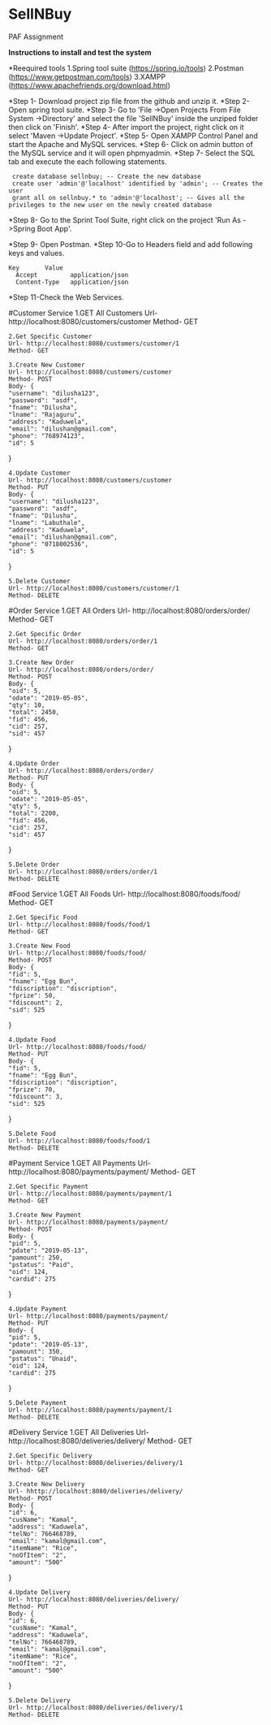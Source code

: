 # SellNBuy
PAF Assignment

******Instructions to install and test the system******

*Reequired tools
	1.Spring tool suite (https://spring.io/tools)
	2.Postman (https://www.getpostman.com/tools)
	3.XAMPP (https://www.apachefriends.org/download.html)

*Step 1-  Download project zip file from the github and unzip it.
*Step 2-  Open spring tool suite.
*Step 3-  Go to 'File ->Open Projects From File System ->Directory' and select the file 'SellNBuy' inside the unziped folder then click on 'Finish'.
*Step 4-  After import the project, right click on it select 'Maven ->Update Project'.
*Step 5-  Open XAMPP Control Panel and start the Apache and MySQL services.
*Step 6-  Click on admin button of the MySQL service and it will open phpmyadmin.
*Step 7-  Select the SQL tab and execute the each following statements.

	 create database sellnbuy; -- Create the new database
	 create user 'admin'@'localhost' identified by 'admin'; -- Creates the user
	 grant all on sellnbuy.* to 'admin'@'localhost'; -- Gives all the privileges to the new user on the newly created database

*Step 8- Go to the Sprint Tool Suite, right click on the project 'Run As ->Spring Boot App'.

*Step 9- Open Postman.
*Step 10-Go to Headers field and add following keys and values.
	
	Key		  Value
      Accept         application/json
      Content-Type   application/json

*Step 11-Check the Web Services.

#Customer Service
	1.GET All Customers
	Url- http://localhost:8080/customers/customer
	Method- GET

	2.Get Specific Customer
	Url- http://localhost:8080/customers/customer/1
	Method- GET	

	3.Create New Customer
	Url- http://localhost:8080/customers/customer
	Method- POST
	Body- {
    "username": "dilusha123",
    "password": "asdf",
    "fname": "Dilusha",
    "lname": "Rajaguru",
    "address": "Kaduwela",
    "email": "dilushan@gmail.com",
    "phone": "768974123",
    "id": 5
}

	4.Update Customer
	Url- http://localhost:8080/customers/customer
	Method- PUT
	Body- {
    "username": "dilusha123",
    "password": "asdf",
    "fname": "Dilusha",
    "lname": "Labuthale",
    "address": "Kaduwela",
    "email": "dilushan@gmail.com",
    "phone": "0718002536",
    "id": 5
}

	5.Delete Customer
	Url- http://localhost:8080/customers/customer/1
	Method- DELETE

#Order Service
	1.GET All Orders
	Url- http://localhost:8080/orders/order/
	Method- GET

	2.Get Specific Order
	Url- http://localhost:8080/orders/order/1
	Method- GET	

	3.Create New Order
	Url- http://localhost:8080/orders/order/
	Method- POST
	Body- {
    "oid": 5,
    "odate": "2019-05-05",
    "qty": 10,
    "total": 2450,
    "fid": 456,
    "cid": 257,
    "sid": 457
}

	4.Update Order
	Url- http://localhost:8080/orders/order/
	Method- PUT
	Body- {
    "oid": 5,
    "odate": "2019-05-05",
    "qty": 5,
    "total": 2200,
    "fid": 456,
    "cid": 257,
    "sid": 457
}


	5.Delete Order
	Url- http://localhost:8080/orders/order/1
	Method- DELETE


#Food Service
	1.GET All Foods
	Url- http://localhost:8080/foods/food/
	Method- GET

	2.Get Specific Food
	Url- http://localhost:8080/foods/food/1
	Method- GET	

	3.Create New Food
	Url- http://localhost:8080/foods/food/
	Method- POST
	Body- {
    "fid": 5,
    "fname": "Egg Bun",
    "fdiscription": "discription",
    "fprize": 50,
    "fdiscount": 2,
    "sid": 525
}

	4.Update Food
	Url- http://localhost:8080/foods/food/
	Method- PUT
	Body- {
    "fid": 5,
    "fname": "Egg Bun",
    "fdiscription": "discription",
    "fprize": 70,
    "fdiscount": 3,
    "sid": 525
}


	5.Delete Food
	Url- http://localhost:8080/foods/food/1
	Method- DELETE



#Payment Service
	1.GET All Payments
	Url- http://localhost:8080/payments/payment/
	Method- GET

	2.Get Specific Payment
	Url- http://localhost:8080/payments/payment/1
	Method- GET	

	3.Create New Payment
	Url- http://localhost:8080/payments/payment/
	Method- POST
	Body- {
    "pid": 5,
    "pdate": "2019-05-13",
    "pamount": 250,
    "pstatus": "Paid",
    "oid": 124,
    "cardid": 275
}

	4.Update Payment
	Url- http://localhost:8080/payments/payment/
	Method- PUT
	Body- {
    "pid": 5,
    "pdate": "2019-05-13",
    "pamount": 350,
    "pstatus": "Unaid",
    "oid": 124,
    "cardid": 275
}


	5.Delete Payment
	Url- http://localhost:8080/payments/payment/1
	Method- DELETE


#Delivery Service
	1.GET All Deliveries
	Url- http://localhost:8080/deliveries/delivery/
	Method- GET

	2.Get Specific Delivery
	Url- http://localhost:8080/deliveries/delivery/1
	Method- GET	

	3.Create New Delivery
	Url- hhttp://localhost:8080/deliveries/delivery/
	Method- POST
	Body- {
    "id": 6,
    "cusName": "Kamal",
    "address": "Kaduwela",
    "telNo": 766468789,
    "email": "kamal@gmail.com",
    "itemName": "Rice",
    "noOfItem": "2",
    "amount": "500"
}

	4.Update Delivery
	Url- http://localhost:8080/deliveries/delivery/
	Method- PUT
	Body- {
    "id": 6,
    "cusName": "Kamal",
    "address": "Kaduwela",
    "telNo": 766468789,
    "email": "kamal@gmail.com",
    "itemName": "Rice",
    "noOfItem": "2",
    "amount": "500"
}


	5.Delete Delivery
	Url- http://localhost:8080/deliveries/delivery/1
	Method- DELETE


